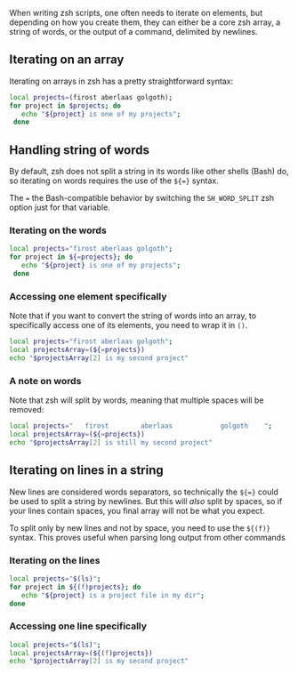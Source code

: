 When writing zsh scripts, one often needs to iterate on elements, but depending
on how you create them, they can either be a core zsh array, a string of words,
or the output of a command, delimited by newlines.

## Iterating on an array

Iterating on arrays in zsh has a pretty straightforward syntax:

```zsh
local projects=(firost aberlaas golgoth);
for project in $projects; do
   echo "${project} is one of my projects";
 done
```

## Handling string of words

By default, zsh does not split a string in its words like other shells (Bash)
do, so iterating on words requires the use of the `${=}` syntax.

The `=` the Bash-compatible behavior by switching the `SH_WORD_SPLIT` zsh option
just for that variable.

### Iterating on the words

```zsh
local projects="firost aberlaas golgoth";
for project in ${=projects}; do
   echo "${project} is one of my projects";
 done
```

### Accessing one element specifically

Note that if you want to convert the string of words into an array, to
specifically access one of its elements, you need to wrap it in `()`.

```zsh
local projects="firost aberlaas golgoth";
local projectsArray=(${=projects})
echo "$projectsArray[2] is my second project"
```

### A note on words

Note that zsh will split by words, meaning that multiple spaces will be removed:

```zsh
local projects="   firost        aberlaas            golgoth    ";
local projectsArray=(${=projects})
echo "$projectsArray[2] is still my second project"
```

## Iterating on lines in a string

New lines are considered words separators, so technically the `${=}` could be
used to split a string by newlines. But this will *also* split by spaces, so if
your lines contain spaces, you final array will not be what you expect.

To split only by new lines and not by space, you need to use the `${(f)}`
syntax. This proves useful when parsing long output from other commands

### Iterating on the lines

```zsh
local projects="$(ls)";
for project in ${(f)projects}; do
   echo "${project} is a project file in my dir";
done
```

### Accessing one line specifically

```zsh
local projects="$(ls)";
local projectsArray=(${(f)projects})
echo "$projectsArray[2] is my second project"
```

